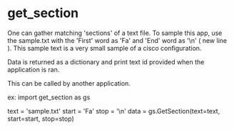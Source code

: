 # get_section

One can gather matching 'sections' of a text file.  To sample this app, use the sample.txt with the 'First' word as 'Fa' and 'End' word as '\n' ( new line ). This sample text is a very small sample of a cisco configuration.

Data is returned as a dictionary and print text id provided when the application is ran.

This can be called by another application.

ex:
import get_section as gs

text = 'sample.txt'
start = 'Fa'
stop = '\n'
data = gs.GetSection(text=text, start=start, stop=stop)


